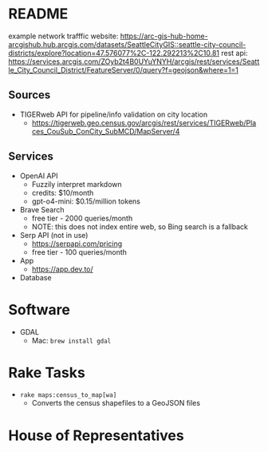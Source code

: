 # README

example network trafffic
website: https://arc-gis-hub-home-arcgishub.hub.arcgis.com/datasets/SeattleCityGIS::seattle-city-council-districts/explore?location=47.576077%2C-122.292213%2C10.81
rest api: https://services.arcgis.com/ZOyb2t4B0UYuYNYH/arcgis/rest/services/Seattle_City_Council_District/FeatureServer/0/query?f=geojson&where=1=1

## Sources
* TIGERweb API for pipeline/info validation on city location
  * https://tigerweb.geo.census.gov/arcgis/rest/services/TIGERweb/Places_CouSub_ConCity_SubMCD/MapServer/4

## Services
* OpenAI API
  * Fuzzily interpret markdown 
  * credits: $10/month
  * gpt-o4-mini: $0.15/million tokens
* Brave Search
  * free tier - 2000 queries/month
  * NOTE: this does not index entire web, so Bing search is a fallback
* Serp API (not in use)
  * https://serpapi.com/pricing
  * free tier - 100 queries/month
* App
  * https://app.dev.to/
* Database

# Software
* GDAL
  * Mac: `brew install gdal`

# Rake Tasks
* `rake maps:census_to_map[wa]`
  * Converts the census shapefiles to a GeoJSON files

# House of Representatives
  
